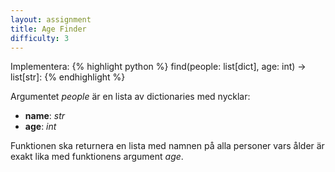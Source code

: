 ```yaml
---
layout: assignment
title: Age Finder
difficulty: 3
---
```

Implementera:
{% highlight python %}
find(people: list[dict], age: int) -> list[str]:
{% endhighlight %}

Argumentet *people* är en lista av dictionaries med nycklar:
- **name**: *str*
- **age**: *int*

Funktionen ska returnera en lista med namnen på alla personer vars ålder är exakt lika med funktionens argument *age*.

<script>

function randint(a, b) {
    return Math.floor(Math.random() * (b - a + 1)) + a
}

const names = `[
  "Erik",
  "Anna",
  "Johan",
  "Elsa",
  "Lars",
  "Sara",
  "Oskar",
  "Maja",
  "Nils",
  "Emilia"
]`

const solution = `

def find(people, age):
    result = []
    for person in people:
        if person["age"] == age:
            result.append(person["name"])
    return result

`
new Assignment(
    "find",
    () => {
        let new_names = JSON.parse(names)
        const args = [[], randint(30,32)]
        const args_length = randint(3, 6)
        while (args[0].length < args_length) {
            args[0].push({
                name: new_names.splice(
                    randint(0, new_names.length-1),
                    1
                )[0],
                age: randint(30,32)
            })
        }
        return args
    },
    solution
)

</script>
